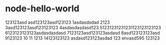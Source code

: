 # node-hello-world

123123asd
asd123123asd123123
1asdasdsdad
2123
3asd123123asd123123123
4asdasdasdasd123
51231231231231123123123123
6123123123123asdasdasdasd
7123123asd123123asdasd
8asd123123123asd
9123123
10
11
1213
14123123123
asdasd123123asdad
123
envasd595
123123
